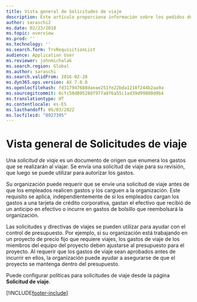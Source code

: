 ```yaml
---
title: Vista general de Solicitudes de viaje
description: Este artículo proporciona información sobre los pedidos de viaje. Una solicitud de viaje documenta los gastos de viaje previstos.
author: saraschi2
ms.date: 02/23/2018
ms.topic: overview
ms.prod: ''
ms.technology: ''
ms.search.form: TrvRequisitionList
audience: Application User
ms.reviewer: johnmichalak
ms.search.region: Global
ms.author: saraschi
ms.search.validFrom: 2016-02-28
ms.dyn365.ops.version: AX 7.0.0
ms.openlocfilehash: fd317947688daeae251fe22bda1218f244b2aa9a
ms.sourcegitcommit: 6cfc50d89528df977a8f6a55c1ad39d99800d9b4
ms.translationtype: HT
ms.contentlocale: es-ES
ms.lasthandoff: 06/03/2022
ms.locfileid: "8927395"
---
```

# <a name="travel-requisitions-overview"></a>Vista general de Solicitudes de viaje

Una *solicitud de viaje* es un documento de origen que enumera los gastos que se realizarán al viajar. Se envía una solicitud de viaje para su revisión, que luego se puede utilizar para autorizar los gastos.

Su organización puede requerir que se envíe una solicitud de viaje antes de que los empleados realicen gastos y los carguen a la organización. Este requisito se aplica, independientemente de si los empleados cargan los gastos a una tarjeta de crédito corporativa, gastan el efectivo que recibió de un anticipo en efectivo o incurre en gastos de bolsillo que reembolsará la organización.

Las solicitudes y directivas de viajes se pueden utilizar para ayudar con el control de presupuesto. Por ejemplo, si su organización está trabajando en un proyecto de precio fijo que requiere viajes, los gastos de viaje de los miembros del equipo del proyecto deben ajustarse al presupuesto para el proyecto. Al requerir que los gastos de viaje sean aprobados antes de incurrir en ellos, la organización puede ayudar a asegurarse de que el proyecto se mantenga dentro del presupuesto.

Puede configurar políticas para solicitudes de viaje desde la página **Solicitud de viaje**.


[!INCLUDE[footer-include](../includes/footer-banner.md)]